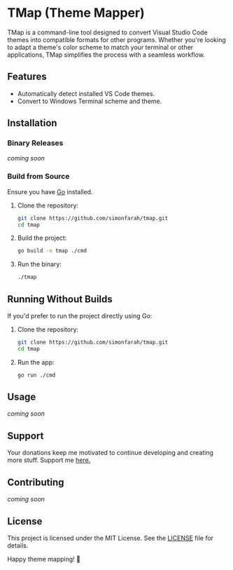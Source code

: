 # TMap (Theme Mapper)

TMap is a command-line tool designed to convert Visual Studio Code themes into compatible formats for other programs. Whether you're looking to adapt a theme's color scheme to match your terminal or other applications, TMap simplifies the process with a seamless workflow.

## Features

- Automatically detect installed VS Code themes.
- Convert to Windows Terminal scheme and theme.

## Installation

### Binary Releases

_coming soon_

### Build from Source

Ensure you have [Go](https://golang.org/doc/install) installed.

1. Clone the repository:

   ```sh
   git clone https://github.com/simonfarah/tmap.git
   cd tmap
   ```

2. Build the project:

   ```sh
   go build -o tmap ./cmd
   ```

3. Run the binary:
   ```sh
   ./tmap
   ```

## Running Without Builds

If you'd prefer to run the project directly using Go:

1. Clone the repository:

   ```sh
   git clone https://github.com/simonfarah/tmap.git
   cd tmap
   ```

2. Run the app:
   ```sh
   go run ./cmd
   ```

## Usage

_coming soon_

## Support

Your donations keep me motivated to continue developing and creating more stuff. Support me [here.](https://buymeacoffee.com/simonfarah)

## Contributing

_coming soon_

## License

This project is licensed under the MIT License. See the [LICENSE](LICENSE) file for details.

Happy theme mapping! 🎨
